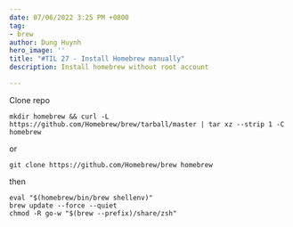 ```yaml
---
date: 07/06/2022 3:25 PM +0800
tag:
- brew
author: Dung Huynh
hero_image: ''
title: "#TIL 27 - Install Homebrew manually"
description: Install homebrew without root account

---
```

Clone repo

    mkdir homebrew && curl -L https://github.com/Homebrew/brew/tarball/master | tar xz --strip 1 -C homebrew

or

    git clone https://github.com/Homebrew/brew homebrew

then

    eval "$(homebrew/bin/brew shellenv)"
    brew update --force --quiet
    chmod -R go-w "$(brew --prefix)/share/zsh"